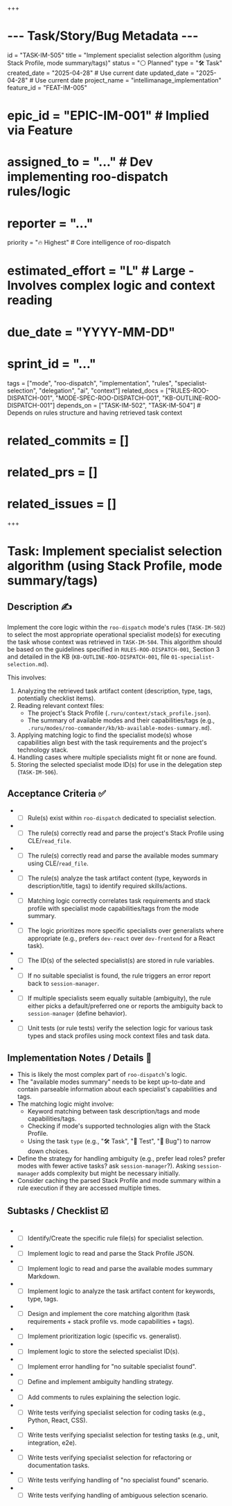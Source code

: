+++
# --- Task/Story/Bug Metadata ---
id = "TASK-IM-505"
title = "Implement specialist selection algorithm (using Stack Profile, mode summary/tags)"
status = "⚪️ Planned"
type = "🛠️ Task"
created_date = "2025-04-28" # Use current date
updated_date = "2025-04-28" # Use current date
project_name = "intellimanage_implementation"
feature_id = "FEAT-IM-005"
# epic_id = "EPIC-IM-001" # Implied via Feature
# assigned_to = "..." # Dev implementing roo-dispatch rules/logic
# reporter = "..."
priority = "🔥 Highest" # Core intelligence of roo-dispatch
# estimated_effort = "L" # Large - Involves complex logic and context reading
# due_date = "YYYY-MM-DD"
# sprint_id = "..."
tags = ["mode", "roo-dispatch", "implementation", "rules", "specialist-selection", "delegation", "ai", "context"]
related_docs = ["RULES-ROO-DISPATCH-001", "MODE-SPEC-ROO-DISPATCH-001", "KB-OUTLINE-ROO-DISPATCH-001"]
depends_on = ["TASK-IM-502", "TASK-IM-504"] # Depends on rules structure and having retrieved task context
# related_commits = []
# related_prs = []
# related_issues = []
+++

# Task: Implement specialist selection algorithm (using Stack Profile, mode summary/tags)

## Description ✍️

Implement the core logic within the `roo-dispatch` mode's rules (`TASK-IM-502`) to select the most appropriate operational specialist mode(s) for executing the task whose context was retrieved in `TASK-IM-504`. This algorithm should be based on the guidelines specified in `RULES-ROO-DISPATCH-001`, Section 3 and detailed in the KB (`KB-OUTLINE-ROO-DISPATCH-001`, file `01-specialist-selection.md`).

This involves:
1.  Analyzing the retrieved task artifact content (description, type, tags, potentially checklist items).
2.  Reading relevant context files:
    *   The project's Stack Profile (`.ruru/context/stack_profile.json`).
    *   The summary of available modes and their capabilities/tags (e.g., `.ruru/modes/roo-commander/kb/kb-available-modes-summary.md`).
3.  Applying matching logic to find the specialist mode(s) whose capabilities align best with the task requirements and the project's technology stack.
4.  Handling cases where multiple specialists might fit or none are found.
5.  Storing the selected specialist mode ID(s) for use in the delegation step (`TASK-IM-506`).

## Acceptance Criteria ✅

*   - [ ] Rule(s) exist within `roo-dispatch` dedicated to specialist selection.
*   - [ ] The rule(s) correctly read and parse the project's Stack Profile using CLE/`read_file`.
*   - [ ] The rule(s) correctly read and parse the available modes summary using CLE/`read_file`.
*   - [ ] The rule(s) analyze the task artifact content (type, keywords in description/title, tags) to identify required skills/actions.
*   - [ ] Matching logic correctly correlates task requirements and stack profile with specialist mode capabilities/tags from the mode summary.
*   - [ ] The logic prioritizes more specific specialists over generalists where appropriate (e.g., prefers `dev-react` over `dev-frontend` for a React task).
*   - [ ] The ID(s) of the selected specialist(s) are stored in rule variables.
*   - [ ] If no suitable specialist is found, the rule triggers an error report back to `session-manager`.
*   - [ ] If multiple specialists seem equally suitable (ambiguity), the rule either picks a default/preferred one or reports the ambiguity back to `session-manager` (define behavior).
*   - [ ] Unit tests (or rule tests) verify the selection logic for various task types and stack profiles using mock context files and task data.

## Implementation Notes / Details 📝

*   This is likely the most complex part of `roo-dispatch`'s logic.
*   The "available modes summary" needs to be kept up-to-date and contain parseable information about each specialist's capabilities and tags.
*   The matching logic might involve:
    *   Keyword matching between task description/tags and mode capabilities/tags.
    *   Checking if mode's supported technologies align with the Stack Profile.
    *   Using the task `type` (e.g., "🛠️ Task", "🧪 Test", "🐞 Bug") to narrow down choices.
*   Define the strategy for handling ambiguity (e.g., prefer lead roles? prefer modes with fewer active tasks? ask `session-manager`?). Asking `session-manager` adds complexity but might be necessary initially.
*   Consider caching the parsed Stack Profile and mode summary within a rule execution if they are accessed multiple times.

## Subtasks / Checklist ☑️

*   - [ ] Identify/Create the specific rule file(s) for specialist selection.
*   - [ ] Implement logic to read and parse the Stack Profile JSON.
*   - [ ] Implement logic to read and parse the available modes summary Markdown.
*   - [ ] Implement logic to analyze the task artifact content for keywords, type, tags.
*   - [ ] Design and implement the core matching algorithm (task requirements + stack profile vs. mode capabilities + tags).
*   - [ ] Implement prioritization logic (specific vs. generalist).
*   - [ ] Implement logic to store the selected specialist ID(s).
*   - [ ] Implement error handling for "no suitable specialist found".
*   - [ ] Define and implement ambiguity handling strategy.
*   - [ ] Add comments to rules explaining the selection logic.
*   - [ ] Write tests verifying specialist selection for coding tasks (e.g., Python, React, CSS).
*   - [ ] Write tests verifying specialist selection for testing tasks (e.g., unit, integration, e2e).
*   - [ ] Write tests verifying specialist selection for refactoring or documentation tasks.
*   - [ ] Write tests verifying handling of "no specialist found" scenario.
*   - [ ] Write tests verifying handling of ambiguous selection scenario.
